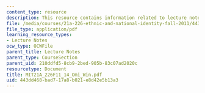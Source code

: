 ```yaml
---
content_type: resource
description: This resource contains information related to lecture notes.
file: /media/courses/21a-226-ethnic-and-national-identity-fall-2011/443dd468bad717a8b021e8d42e5b13a3_MIT21A_226F11_14_Omi_Win.pdf
file_type: application/pdf
learning_resource_types:
- Lecture Notes
ocw_type: OCWFile
parent_title: Lecture Notes
parent_type: CourseSection
parent_uid: 210ddfd5-8cb9-2bed-905b-83c07ad2020c
resourcetype: Document
title: MIT21A_226F11_14_Omi_Win.pdf
uid: 443dd468-bad7-17a8-b021-e8d42e5b13a3
---
```

